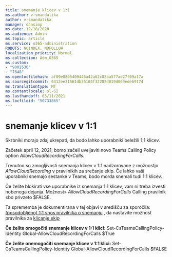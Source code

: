 ```yaml
---
title: snemanje klicev v 1:1
ms.author: v-smandalika
author: v-smandalika
manager: dansimp
ms.date: 12/18/2020
ms.audience: Admin
ms.topic: article
ms.service: o365-administration
ROBOTS: NOINDEX, NOFOLLOW
localization_priority: Normal
ms.collection: Adm_O365
ms.custom:
- "9002530"
- "7648"
ms.openlocfilehash: af09e8805409446a42a62c82aa577ad27f09a17a
ms.sourcegitcommit: 6312ee31561db36104f32282d019d069ede69174
ms.translationtype: MT
ms.contentlocale: sl-SI
ms.lasthandoff: 03/11/2021
ms.locfileid: "50733865"
---
```

# <a name="11-call-recording"></a>snemanje klicev v 1:1

Skrbniki morajo zdaj ukrepati, da bodo lahko uporabniki beležili 1:1 klicev.
 
Začetek april 12, 2021, bomo začeli uveljaviti novo Teams Calling Policy option *AllowCloudRecordingForCalls*. 

Trenutno so zmogljivosti snemanja klicev v 1:1 nadzorovane z možnostjo *AllowCloudRecording* v pravilnikih za srečanje ekip. Če lahko vaši uporabniki snemajo sestanke v Teams, bodo morda snemali tudi 1:1 klicev.

Če želite blokirati vse uporabnike iz snemanja 1:1 klicev, vam ni treba izvesti nobenega dejanja. Možnost» *AllowCloudRecordingForCalls* Calling pravilnik «bo privzeto $FALSE.

Ta sprememba je dokumentirana v tej objavi v središču za sporočila: [(posodobljeno) 1:1 vnos pravilnika o snemanju](https://portal.microsoft.com/Adminportal/Home?ref=MessageCenter/:/messages/MC238796) , da nastavite možnost pravilnika za [klicanje ekip](https://docs.microsoft.com/microsoftteams/teams-powershell-install)

**Če želite omogočiti snemanje klicev v 1:1 klici:** Set-CsTeamsCallingPolicy-Identity Global-AllowCloudRecordingForCalls $True

**Če želite onemogočiti snemanje klicev v 1:1 klici:** Set-CsTeamsCallingPolicy-Identity Global-AllowCloudRecordingForCalls $FALSE

